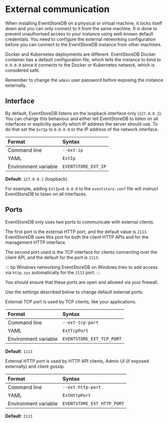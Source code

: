 # External communication

When installing EventStoreDB on a physical or virtual machine, it locks itself down and you can only connect to it from the same machine. It is done to prevent unauthorised access to your instance using well-known default credentials. You need to configure the external networking configuration before you can connect to the EventStoreDB instance from other machines.

Docker and Kubernetes deployments are different. EventStoreDB Docker container has a default configuration file, which tells the instance to bind to `0.0.0.0` since it connects to the Docker or Kubernetes network, which is considered safe.

Remember to change the `admin` user password before exposing the instance externally.

## Interface

By default, EventStoreDB listens on the loopback interface only (`127.0.0.1`). You can change this behaviour and either tell EventStoreDB to listen on all interfaces or explicitly specify which IP address the server should use. To do that set the `ExtIp` to `0.0.0.0` or the IP address of the network interface.

| Format               | Syntax |
| :------------------- | :----- |
| Command line         | `--ext-ip` |
| YAML                 | `ExtIp` |
| Environment variable | `EVENTSTORE_EXT_IP` |

**Default**: `127.0.0.1` (loopback).

For example, adding `ExtIp=0.0.0.0` to the `eventstore.conf` file will instruct EventStoreDB to listen on all interfaces.

## Ports

EventStoreDB only uses two ports to communicate with external clients. 

The first port is the external HTTP port, and the default value is `2113`. EventStoreDB uses this port for both the client HTTP APIs and for the management HTTP interface.

The second port used is the TCP interface for clients connecting over the client API, and the default for the port is `1113`.

::: tip Windows networking
EventStoreDB on Windows tries to add access via `http.sys` automatically for the `2113` port.
:::

You should ensure that these ports are open and allowed via your firewall.

Use the settings described below to change default external ports.

External TCP port is used by TCP clients, like your applications.

| Format               | Syntax |
| :------------------- | :----- |
| Command line         | `--ext-tcp-port` |
| YAML                 | `ExtTcpPort` |
| Environment variable | `EVENTSTORE_EXT_TCP_PORT` |

**Default**: `1113`

External HTTP port is used by HTTP API clients, Admin UI (if exposed externally) and client gossip.

| Format               | Syntax |
| :------------------- | :----- |
| Command line         | `--ext-http-port` |
| YAML                 | `ExtHttpPort` |
| Environment variable | `EVENTSTORE_EXT_HTTP_PORT` |

**Default**: `2113`

